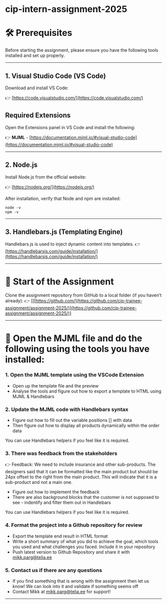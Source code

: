 # cip-intern-assignment-2025


# :hammer_and_wrench: Prerequisites

Before starting the assignment, please ensure you have the following tools installed and set up properly.

---

## 1. Visual Studio Code (VS Code)

Download and install VS Code:

:point_right: [https://code.visualstudio.com/](https://code.visualstudio.com/)

## Required Extensions

Open the Extensions panel in VS Code and install the following:

:point_right: **MJML** - [https://documentation.mjml.io/#visual-studio-code](https://documentation.mjml.io/#visual-studio-code)

---

## 2. Node.js

Install Node.js from the official website:

:point_right: [https://nodejs.org/](https://nodejs.org/)

After installation, verify that Node and npm are installed:

```
node -v
npm -v
```

---

## 3. Handlebars.js (Templating Engine)

Handlebars.js is used to inject dynamic content into templates.
:point_right: [https://handlebarsjs.com/guide/installation/](https://handlebarsjs.com/guide/installation/)

---

# :open_file_folder: Start of the Assignment

Clone the assignment repository from GitHub to a local folder (if you haven’t already):
:point_right: [[[https://github.com/](https://github.com/cip-trainee-assignment/assignment-2025/)](https://github.com/cip-trainee-assignment/assignment-2025/)]

---

# :open_file_folder: Open the MJML file and do the following using the tools you have installed:


### 1. Open the MJML template using the VSCode Extension

* Open up the template file and the preview 
* Analyse the tools and figure out how to export a template to HTML using MJML & Handlebars

### 2. Update the MJML code with Handlebars syntax

* Figure out how to fill out the variable positions [] with data
* Then figure out how to display all products dynamically within the order data

You can use Handlebars helpers if you feel like it is required.

### 3. There was feedback from the stakeholders

:point_right: Feedback:  We need to include insurance and other sub-products. The designers said that it can be formatted like the main product but should be 24px offset to the right from the main product. This will indicate that it is a sub-product and not a main one. 

* Figure out how to implement the feedback
* There are also background blocks that the customer is not supposed to see - indentify and filter them out in Handlebars

You can use Handlebars helpers if you feel like it is required. 

### 4. Format the project into a Github repository for review

* Export the template end result in HTML format
* Write a short summary of what you did to achieve the goal, which tools you used and what challenges you faced. Include it in your repository
* Push latest version to Github Repository and share it with mikk.parg@telia.ee

### 5. Contact us if there are any questions

* If you find something that is wrong with the assignment then let us know! We can look into it and validate if something seems off
* Contact Mikk at mikk.parg@telia.ee for support!

---


